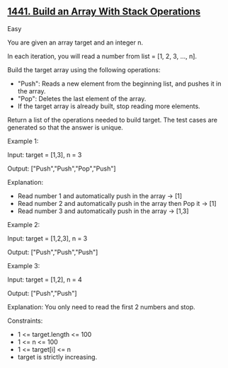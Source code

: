 ## [1441. Build an Array With Stack Operations](https://leetcode.com/problems/build-an-array-with-stack-operations/)

Easy

You are given an array target and an integer n.

In each iteration, you will read a number from list = [1, 2, 3, ..., n].

Build the target array using the following operations:

- "Push": Reads a new element from the beginning list, and pushes it in the array.
- "Pop": Deletes the last element of the array.
- If the target array is already built, stop reading more elements.

Return a list of the operations needed to build target. The test cases are generated so that the answer is unique.
 

Example 1:

Input: target = [1,3], n = 3

Output: ["Push","Push","Pop","Push"]

Explanation: 

- Read number 1 and automatically push in the array -> [1]
- Read number 2 and automatically push in the array then Pop it -> [1]
- Read number 3 and automatically push in the array -> [1,3]

Example 2:

Input: target = [1,2,3], n = 3

Output: ["Push","Push","Push"]

Example 3:

Input: target = [1,2], n = 4

Output: ["Push","Push"]

Explanation: You only need to read the first 2 numbers and stop.
 

Constraints:

- 1 <= target.length <= 100
- 1 <= n <= 100
- 1 <= target[i] <= n
- target is strictly increasing.